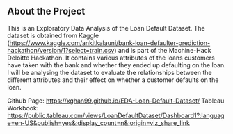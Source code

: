 ## About the Project

This is an Exploratory Data Analysis of the Loan Default Dataset. The dataset is obtained from Kaggle (https://www.kaggle.com/ankitkalauni/bank-loan-defaulter-prediction-hackathon/version/1?select=train.csv) and is part of the Machine-Hack Deloitte Hackathon. It contains various attributes of the loans customers have taken with the bank and whether they ended up defaulting on the loan. I will be analysing the dataset to evaluate the relationships between the different attributes and their effect on whether a customer defaults on the loan.

Github Page: https://xghan99.github.io/EDA-Loan-Default-Dataset/
Tableau Workbook: https://public.tableau.com/views/LoanDefaultDataset/Dashboard1?:language=en-US&publish=yes&:display_count=n&:origin=viz_share_link
